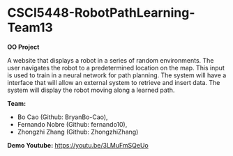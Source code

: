 # CSCI5448-RobotPathLearning-Team13
**OO Project**

A website that displays a robot in a series of random environments. The user navigates the robot to a predetermined location on the map. This input is used to train in a neural network for path planning. The system will have a interface that will allow an external system to retrieve and insert data. The system will display the robot moving along a learned path.

**Team:**     
* Bo Cao          (Github: BryanBo-Cao),
* Fernando Nobre  (Github: fernando10),
* Zhongzhi Zhang  (Github: ZhongzhiZhang)


**Demo Youtube:**
https://youtu.be/3LMuFmSQeUo

